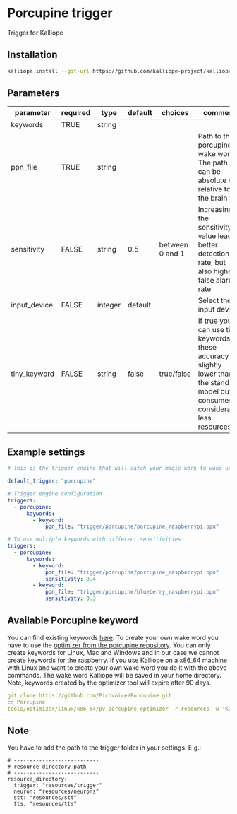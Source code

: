 # Porcupine trigger
Trigger for Kalliope

## Installation
```bash
kalliope install --git-url https://github.com/kalliope-project/kalliope_trigger_porcupine.git
```

## Parameters

| parameter    | required | type    | default | choices         | comment                                                                                          |
|--------------|----------|---------|---------|-----------------|--------------------------------------------------------------------------------------------------|
| keywords     | TRUE     | string  |         |                 |                                                                                                  |
| ppn_file     | TRUE     | string  |         |                 | Path to the porcupine wake word. The path can be absolute or relative to the brain file          |
| sensitivity  | FALSE    | string  | 0.5     | between 0 and 1 | Increasing the sensitivity value lead to better detection rate, but also higher false alarm rate |
| input_device | FALSE    | integer | default | 				| Select the input device 															   |
| tiny_keyword | FALSE 	  | string	| false   | true/false      | If true you can use tiny keywords, these accuracy is slightly lower than the standard model but it consumes considerably less resources |

## Example settings

```yaml
# This is the trigger engine that will catch your magic work to wake up Kalliope. With porcupine we need different keywords for different platforms. The example use the wake word "porcupine" for the raspberry.

default_trigger: "porcupine"

# Trigger engine configuration
triggers:
  - porcupine:
      keywords:
        - keyword: 
            ppn_file: "trigger/porcupine/porcupine_raspberrypi.ppn"

# To use multiple keywords with different sensitivities
triggers:
  - porcupine:
      keywords:  
        - keyword: 
            ppn_file: "trigger/porcupine/porcupine_raspberrypi.ppn"
            sensitivity: 0.4
        - keyword:
            ppn_file: "trigger/porcupine/blueberry_raspberrypi.ppn"
            sensitivity: 0.3
```

## Available Porcupine keyword

You can find existing keywords [here](https://github.com/Picovoice/Porcupine/tree/master/resources/keyword_files). 
To create your own wake word you have to use the [optimizer from the porcupine repository](https://github.com/Picovoice/Porcupine/tree/master/tools/optimizer). You can only create keywords for Linux, Mac and Windows and in our case we cannot create keywords for the raspberry. 
If you use Kalliope on a x86_64 machine with Linux and want to create your own wake word you do it with the above commands. The wake word Kalliope will be saved in your home directory.
Note, keywords created by the optimizer tool will expire after 90 days.

```yaml
git clone https://github.com/Picovoice/Porcupine.git
cd Porcupine
tools/optimizer/linux/x86_64/pv_porcupine_optimizer -r resources -w "Kalliope" -p linux -o ~/
```

## Note

You have to add the path to the trigger folder in your settings.
E.g.:
```
# ---------------------------
# resource directory path
# ---------------------------
resource_directory:
  trigger: "resources/trigger"
  neuron: "resources/neurons"
  stt: "resources/stt"
  tts: "resources/tts"
```
